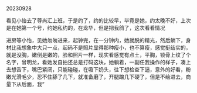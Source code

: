 20230928

看见小怡去了尊尚汇上班，于是约了，约的比较早，毕竟是她，约太晚不好，上次是在她第一个号，约她私约的，在龙华，但是把我鸽了，这次看看情况

进房等小怡，见她匆匆进来，起钟完，在一分钟内，她就脱的精光，然后躺下，身材比我想象中大只一点，起码不是照片显得那种瘦小，也不算瘦，感觉挺结实的，就是没胸，嫩倒是嫩的，脸和照片一样，现实看感觉有点土，平胸，锁骨上纹了个名字，曾明龙，看她发自拍还总是打码这块，她躺着，一副任我操作的样子，凑上去想舌下，嘴巴紧闭，只能碰碰，在吸下奶头，往下想检查下逼，意外的好看，粉嫩光滑毛少，忍不住舔了几下，就准备磨了，开腿蹭几下硬了，但是不给进去，商量下从后面，我“